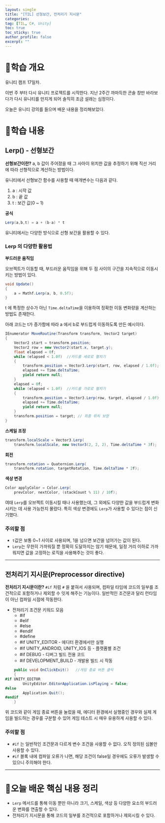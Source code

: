 ```yaml
---
layout: single
title: "[TIL] 선형보간, 전처리기 지시문"
categories:
tag: [TIL, C#, Unity]
toc: true
toc_sticky: true
author_profile: false
excerpt: ""
---
```


# 📕학습 개요

유니티 캠프 17일차.

이번 주 부터 다시 유니티 프로젝트를 시작한다. 지난 2주간 까마득한 콘솔 창만 바라보다가 다시 유니티를 만지게 되어 솔직히 조금 설래는 심정이다.

오늘은 유니티 강의를 들으며 배운 내용을 정리해보았다.

# 📖학습 내용

## Lerp() - 선형보간

**선형보간이란?**
a, b 값이 주어졌을 때 그 사아이 위치한 값을 추정하기 위해 직선 거리에 따라 선형적으로 계산하는 방법이다.

유니티에서 선형보간 함수를 사용할 때 매개변수는 다음과 같다.

1. a : 시작 값
2. b : 끝 값
3. t : 보간 값(0 ~ 1)

**공식**

```c#
Lerp(a,b,t) = a + (b-a) * t
```

유니티에서는 다양한 방식으로 선형 보간을 활용할 수 있다.

### Lerp 의 다양한 활용법

**부드러운 움직임**

오브젝트가 이동할 때, 부드러운 움직임을 위해 두 점 사이의 구간을 지속적으로 이동시키는 방법이 있다.

```c#
void Update()
{
	a = Mathf.Lerp(a, b, 0.5f);
}
```

t 에 특정한 상수가 아닌 `Time.deltaTime`을 이용하여 정확한 이동 변화량을 계산하는 방법도 존재한다.

아래 코드는 t가 증가함에 따라 a 에서 b로 부드럽게 이동하도록 만든 예시이다.

```c#
IEnumerator MoveRoutine(Transform transform, Vector2 target)
{
    Vector2 start = transform.position;
    Vector2 row = new Vector2(start.x, target.y);
    float elapsed = 0f;
    while (elapsed < 1.0f)  //카드를 세로로 펼치기
    {
        transform.position = Vector3.Lerp(start, row, elapsed / 1.0f);
        elapsed += Time.deltaTime;
        yield return null;
    }
    elapsed = 0f;
    while (elapsed < 1.0f)  //카드를 가로로 펼치기
    {
        transform.position = Vector3.Lerp(row, target, elapsed / 1.0f);
        elapsed += Time.deltaTime;
        yield return null;
    }
    transform.position = target; // 최종 위치 보정
}
```

**스케일 조정**

```c#
transform.localScale = Vector3.Lerp(
    transform.localScale, new Vector3(2, 2, 2), Time.deltaTime * 3f);
```

**회전**

```c#
transform.rotation = Quaternion.Lerp(
    transform.rotation, targetRotation, Time.deltaTime * 2f);

```

**색상 변경**

```c#
Color applyColor = Color.Lerp(
    prevColor, nextColor, (stackCount % 11) / 10f);
```

여태 `Lerp`를 오브젝트 이동시킬 때나 사용했는데, 그 외에도 다양한 값을 부드럽게 변화시키는 데 사용 가능한지 몰랐다. 특히 색상 변경에도 `Lerp`가 사용할 수 있다는 점이 신기했다.

### 주의할 점

- `t`값은 보통 0~1 사이로 사용되며, 1을 넘으면 보간을 넘어가는 값이 된다.
- `Lerp`는 무한히 가까워질 뿐 정확히 도달하지는 않기 때문에, 일정 거리 이하로 가까워지면 값을 고정하는 로직을 사용해주는 것이 좋다.

---

## 전처리기 지시문(Preprocessor directive)

**전처리기 지시문이란?**
`#if` 처럼 `#` 을 붙혀서 사용되며, 컴파일 타임에 코드의 일부를 조건적으로 포함하거나 제외할 수 잇게 해주는 기능이다. 일반적인 조건문과 달리 런타임이 아닌 컴파일 시점에 작동한다.

- 전처리기 조건문 키워드 모음
  - #if
  - #elif
  - #else
  - #endif
  - #define
  - #if UNITY_EDITOR - 에디터 환경에서만 실행
  - #if UNITY_ANDROID, UNITY_IOS 등 - 플랫폼별 조건
  - #if DEBUG - 디버그 빌드 전용 코드
  - #if DEVELOPMENT_BUILD - 개발용 빌드 시 작동

```c#
    public void OnClickExit()   //게임 종료 버튼 클릭
    {
#if UNITY_EDITOR
        UnityEditor.EditorApplication.isPlaying = false;
#else
        Application.Quit();
#endif
    }
```

위 코드와 같이 게임 종료 버튼을 눌렀을 때, 에디터 환경에서 실행중인 경우와 실제 게임을 빌드하는 경우를 구분할 수 있어 게임 테스트 시 매우 유용하게 사용할 수 있다.

### 주의할 점

- `#if` 는 일반적인 조건문과 다르게 변수 조건을 사용할 수 없다. 오직 정의된 심볼만 사용할 수 있다.
- `#if` 블록 내에 컴파일 오류가 나면, 해당 조건이 false일 경우에도 오류가 발생할 수 있으니 주의해야 한다.

---

# 🏁오늘 배운 핵심 내용 정리

- `Lerp` 메서드를 통해 이동 뿐만 아니라 크기, 스케일, 색상 등 다양한 요소의 부드러운 변화를 연출할 수 있다.
- 전처리기 지시문을 통해 코드의 일부를 조건적으로 포함하거나 제외시킬 수 있다.
